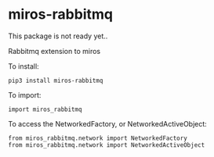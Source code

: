 # miros-rabbitmq
This package is not ready yet..

Rabbitmq extension to miros

To install:

    pip3 install miros-rabbitmq

To import:

    import miros_rabbitmq

To access the NetworkedFactory, or NetworkedActiveObject:

    from miros_rabbitmq.network import NetworkedFactory
    from miros_rabbitmq.network import NetworkedActiveObject

